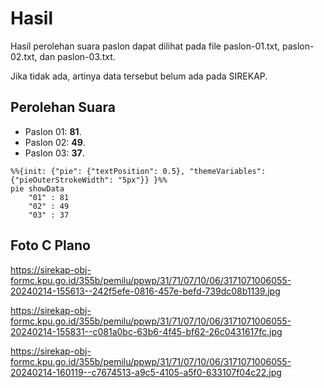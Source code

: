# Hasil

Hasil perolehan suara paslon dapat dilihat pada file paslon-01.txt, paslon-02.txt, dan paslon-03.txt.

Jika tidak ada, artinya data tersebut belum ada pada SIREKAP.

## Perolehan Suara

 * Paslon 01: **81**.
 * Paslon 02: **49**.
 * Paslon 03: **37**.

```mermaid
%%{init: {"pie": {"textPosition": 0.5}, "themeVariables": {"pieOuterStrokeWidth": "5px"}} }%%
pie showData
    "01" : 81
    "02" : 49
    "03" : 37
```
## Foto C Plano

https://sirekap-obj-formc.kpu.go.id/355b/pemilu/ppwp/31/71/07/10/06/3171071006055-20240214-155613--242f5efe-0816-457e-befd-739dc08b1139.jpg

https://sirekap-obj-formc.kpu.go.id/355b/pemilu/ppwp/31/71/07/10/06/3171071006055-20240214-155831--c081a0bc-63b6-4f45-bf62-26c0431617fc.jpg

https://sirekap-obj-formc.kpu.go.id/355b/pemilu/ppwp/31/71/07/10/06/3171071006055-20240214-160119--c7674513-a9c5-4105-a5f0-633107f04c22.jpg
